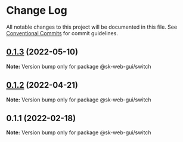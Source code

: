 # Change Log

All notable changes to this project will be documented in this file.
See [Conventional Commits](https://conventionalcommits.org) for commit guidelines.

## [0.1.3](https://github.com/Sundsvallskommun/web-shared-components/compare/@sk-web-gui/switch@0.1.2...@sk-web-gui/switch@0.1.3) (2022-05-10)

**Note:** Version bump only for package @sk-web-gui/switch





## [0.1.2](https://github.com/Sundsvallskommun/web-shared-components/compare/@sk-web-gui/switch@0.1.1...@sk-web-gui/switch@0.1.2) (2022-04-21)

**Note:** Version bump only for package @sk-web-gui/switch





## 0.1.1 (2022-02-18)

**Note:** Version bump only for package @sk-web-gui/switch
